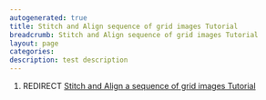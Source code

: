 ```yaml
---
autogenerated: true
title: Stitch and Align sequence of grid images Tutorial
breadcrumb: Stitch and Align sequence of grid images Tutorial
layout: page
categories: 
description: test description
---
```


1.  REDIRECT [Stitch and Align a sequence of grid images Tutorial](Stitch_and_Align_a_sequence_of_grid_images_Tutorial )
